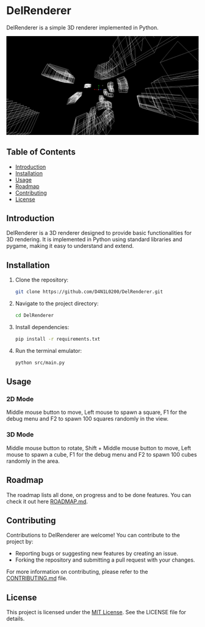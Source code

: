# DelRenderer

DelRenderer is a simple 3D renderer implemented in Python.

![Screenshot](screenshot.png)

## Table of Contents
- [Introduction](#introduction)
- [Installation](#installation)
- [Usage](#usage)
- [Roadmap](#roadmap)
- [Contributing](#contributing)
- [License](#license)

## Introduction

DelRenderer is a 3D renderer designed to provide basic functionalities for 3D rendering. It is implemented in Python using standard libraries and pygame, making it easy to understand and extend.

## Installation

1. Clone the repository:
    ```bash
    git clone https://github.com/D4N1L0200/DelRenderer.git
    ```
2. Navigate to the project directory:
    ```bash
    cd DelRenderer
    ```
3. Install dependencies:
    ```bash
    pip install -r requirements.txt
    ```
4. Run the terminal emulator:
    ```bash
    python src/main.py
    ```
   
## Usage

### 2D Mode
Middle mouse button to move, Left mouse to spawn a square, F1 for the debug menu and F2 to spawn 100 squares randomly in the view.

### 3D Mode
Middle mouse button to rotate, Shift + Middle mouse button to move, Left mouse to spawn a cube, F1 for the debug menu and F2 to spawn 100 cubes randomly in the area.

## Roadmap
The roadmap lists all done, on progress and to be done features. You can check it out here [ROADMAP.md](ROADMAP.md).

## Contributing
Contributions to DelRenderer are welcome! You can contribute to the project by:

- Reporting bugs or suggesting new features by creating an issue.
- Forking the repository and submitting a pull request with your changes.

For more information on contributing, please refer to the [CONTRIBUTING.md](CONTRIBUTING.md) file.

## License

This project is licensed under the [MIT License](LICENSE). See the LICENSE file for details.

